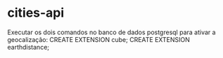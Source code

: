 # cities-api

Executar os dois comandos no banco de dados postgresql para ativar a geocalização:
CREATE EXTENSION cube;
CREATE EXTENSION earthdistance;
